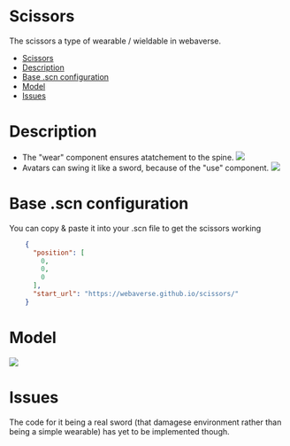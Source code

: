 # Scissors

The scissors a type of wearable / wieldable in webaverse. 

- [Scissors](#scissors)
- [Description](#description)
- [Base .scn configuration](#base-scn-configuration)
- [Model](#model)
- [Issues](#issues)

# Description 
- The "wear" component ensures atatchement to the spine.
![](https://i.imgur.com/6ZaQVJ8.png)
- Avatars can swing it like a sword, because of the "use" component. 
![](https://i.imgur.com/mq2yoEX.png)

# Base .scn configuration
You can copy & paste it into your .scn file to get the scissors working
```json
    {
      "position": [
        0,
        0,
        0
      ],
      "start_url": "https://webaverse.github.io/scissors/"
    }
```
# Model 
![](https://i.imgur.com/3b3Ukin.png)

# Issues
The code for it being a real sword (that damagese environment rather than being a simple wearable) has yet to be implemented though.
